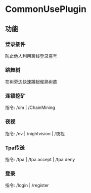 #  CommonUsePlugin
## 功能

### 登录插件
防止他人利用离线登录盗号

### 跳舞树
在树旁边快速蹲起催熟树苗

### 连锁挖矿
指令:  /cm | /ChainMining

### 夜视
指令:  /nv | /nightvision | /夜视

### Tpa传送
指令:  /tpa | /tpa accept | /tpa deny

### 登录
指令:  /login | /register
